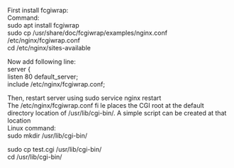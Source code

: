 First install fcgiwrap:<br>
Command:<br>
sudo apt install fcgiwrap<br>
sudo cp /usr/share/doc/fcgiwrap/examples/nginx.conf /etc/nginx/fcgiwrap.conf<br>
cd /etc/nginx/sites-available<br>

Now add following line:<br>
server {<br>
listen 80 default_server;<br>
include /etc/nginx/fcgiwrap.conf;<br>

Then, restart server using sudo service nginx restart<br>
The /etc/nginx/fcgiwrap.conf fi le places the CGI root at the default
directory location of /usr/lib/cgi-bin/. A simple script can be created
at that location<br>
Linux command:<br>
sudo mkdir /usr/lib/cgi-bin/

sudo cp test.cgi /usr/lib/cgi-bin/  
cd /usr/lib/cgi-bin/
